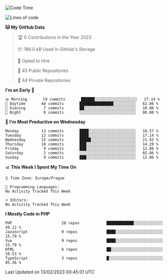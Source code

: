 <!--START_SECTION:waka-->
![Code Time](http://img.shields.io/badge/Code%20Time-1%2C583%20hrs%2058%20mins-blue)

![Lines of code](https://img.shields.io/badge/From%20Hello%20World%20I%27ve%20Written-175%20Thousand%20lines%20of%20code-blue)

**🐱 My GitHub Data** 

> 🏆 0 Contributions in the Year 2023
 > 
> 📦 188.0 kB Used in GitHub's Storage 
 > 
> 💼 Opted to Hire
 > 
> 📜 45 Public Repositories 
 > 
> 🔑 44 Private Repositories  
 > 
**I'm an Early 🐤** 

```text
🌞 Morning       19 commits       ██████░░░░░░░░░░░░░░░░░░░   27.14 % 
🌆 Daytime       44 commits       ███████████████░░░░░░░░░░   62.86 % 
🌃 Evening        7 commits       ██░░░░░░░░░░░░░░░░░░░░░░░   10.00 % 
🌙 Night          0 commits       ░░░░░░░░░░░░░░░░░░░░░░░░░   00.00 % 

```
📅 **I'm Most Productive on Wednesday** 

```text
Monday          13 commits       ████░░░░░░░░░░░░░░░░░░░░░   18.57 % 
Tuesday         12 commits       ████░░░░░░░░░░░░░░░░░░░░░   17.14 % 
Wednesday       15 commits       █████░░░░░░░░░░░░░░░░░░░░   21.43 % 
Thursday        10 commits       ███░░░░░░░░░░░░░░░░░░░░░░   14.29 % 
Friday           9 commits       ███░░░░░░░░░░░░░░░░░░░░░░   12.86 % 
Saturday         2 commits       ░░░░░░░░░░░░░░░░░░░░░░░░░   02.86 % 
Sunday           9 commits       ███░░░░░░░░░░░░░░░░░░░░░░   12.86 % 

```


📊 **This Week I Spent My Time On** 

```text
⌚︎ Time Zone: Europe/Prague

💬 Programming Languages: 
No Activity Tracked This Week

🔥 Editors: 
No Activity Tracked This Week

```

**I Mostly Code in PHP** 

```text
PHP                      28 repos            ████████████░░░░░░░░░░░░░   49.12 % 
JavaScript               9 repos             ████░░░░░░░░░░░░░░░░░░░░░   15.79 % 
Vue                      9 repos             ████░░░░░░░░░░░░░░░░░░░░░   15.79 % 
HTML                     6 repos             ██░░░░░░░░░░░░░░░░░░░░░░░   10.53 % 
TypeScript               3 repos             █░░░░░░░░░░░░░░░░░░░░░░░░   05.26 % 

```



 Last Updated on 13/02/2023 00:45:01 UTC
<!--END_SECTION:waka-->
<!--
**AlexKratky/AlexKratky** is a ✨ _special_ ✨ repository because its `README.md` (this file) appears on your GitHub profile.

Here are some ideas to get you started:

- 🔭 I’m currently working on ...
- 🌱 I’m currently learning ...
- 👯 I’m looking to collaborate on ...
- 🤔 I’m looking for help with ...
- 💬 Ask me about ...
- 📫 How to reach me: ...
- 😄 Pronouns: ...
- ⚡ Fun fact: ...
-->
